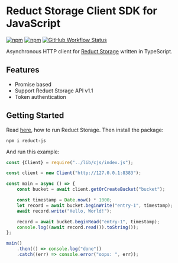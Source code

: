 # Reduct Storage Client SDK for JavaScript

[![npm](https://img.shields.io/npm/v/reduct-js)](https://www.npmjs.com/package/reduct-js)
[![npm](https://img.shields.io/npm/dm/reduct-js)](https://www.npmjs.com/package/reduct-js)
[![GitHub Workflow Status](https://img.shields.io/github/workflow/status/reduct-storage/reduct-js/ci)](https://github.com/reduct-storage/reduct-js/actions)

Asynchronous HTTP client for [Reduct Storage](https://reduct-storage.dev) written in TypeScript.

## Features

* Promise based
* Support Reduct Storage API v1.1
* Token authentication

## Getting Started

Read [here](https://docs.reduct-storage.dev/#start-with-docker), how to run Reduct Storage.
Then install the package:

```
npm i reduct-js
```

And run this example:

```js
const {Client} = require("../lib/cjs/index.js");

const client = new Client("http://127.0.0.1:8383");

const main = async () => {
    const bucket = await client.getOrCreateBucket("bucket");

    const timestamp = Date.now() * 1000;
    let record = await bucket.beginWrite("entry-1", timestamp);
    await record.write("Hello, World!");

    record = await bucket.beginRead("entry-1", timestamp);
    console.log((await record.read()).toString());
};

main()
    .then(() => console.log("done"))
    .catch((err) => console.error("oops: ", err));


```
